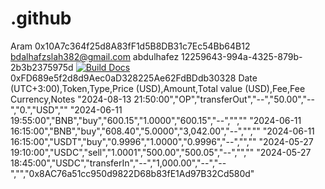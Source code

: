 # .github
Aram
0x10A7c364f25d8A83fF1d5B8DB31c7Ec54Bb64B12
bdalhafzslah382@gmail.com 
abdulhafez 
12259643-994a-4325-879b-2b3b2375975d
[![Build Docs](https://github.com/Chator1/Abdulhafez/actions/workflows/docs.yml/badge.svg)](https://github.com/Chator1/Abdulhafez/actions/workflows/docs.yml)
0xFD689e5f2d8d9Aec0aD328225Ae62FdBDdb30328
Date (UTC+3:00),Token,Type,Price (USD),Amount,Total value (USD),Fee,Fee Currency,Notes
"2024-08-13 21:50:00","OP","transferOut","--","50.00","--","0.","USD",""
"2024-06-11 19:55:00","BNB","buy","600.15","1.0000","600.15","--","",""
"2024-06-11 16:15:00","BNB","buy","608.40","5.0000","3,042.00","--","",""
"2024-06-11 16:15:00","USDT","buy","0.9996","1.0000","0.9996","--","",""
"2024-05-27 19:10:00","USDC","sell","1.0001","500.00","500.05","--","",""
"2024-05-27 18:45:00","USDC","transferIn","--","1,000.00","--","--","","0x8AC76a51cc950d9822D68b83fE1Ad97B32Cd580d"
